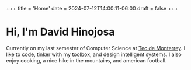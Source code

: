 +++
title = 'Home'
date = 2024-07-12T14:00:11-06:00
draft = false
+++

# Hi, I'm David Hinojosa

Currently on my last semester of Computer Science at [Tec de Monterrey](https://tec.mx/es). I like to [code](https://github.com/dhinogz), tinker with my [toolbox](https://neovim.io/), and design intelligent systems. I also enjoy cooking, a nice hike in the mountains, and american football.

